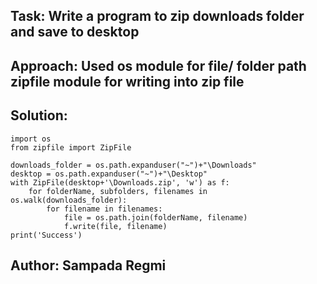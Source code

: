 ## Task: Write a program to zip downloads folder and save to desktop
## Approach: Used os module for file/ folder path zipfile module for writing into zip file
## Solution:
```
import os
from zipfile import ZipFile

downloads_folder = os.path.expanduser("~")+"\Downloads"
desktop = os.path.expanduser("~")+"\Desktop"
with ZipFile(desktop+'\Downloads.zip', 'w') as f:
    for folderName, subfolders, filenames in os.walk(downloads_folder):
        for filename in filenames:
            file = os.path.join(folderName, filename)
            f.write(file, filename)
print('Success')
```
## Author: Sampada Regmi
